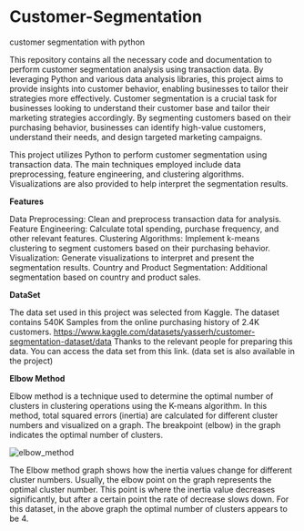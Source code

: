 # Customer-Segmentation
customer segmentation with python

This repository contains all the necessary code and documentation to perform customer segmentation analysis using transaction data. By leveraging Python and various data analysis libraries, this project aims to provide insights into customer behavior, enabling businesses to tailor their strategies more effectively. Customer segmentation is a crucial task for businesses looking to understand their customer base and tailor their marketing strategies accordingly. By segmenting customers based on their purchasing behavior, businesses can identify high-value customers, understand their needs, and design targeted marketing campaigns.

This project utilizes Python to perform customer segmentation using transaction data. The main techniques employed include data preprocessing, feature engineering, and clustering algorithms. Visualizations are also provided to help interpret the segmentation results.

**Features**

  Data Preprocessing: Clean and preprocess transaction data for analysis.
  Feature Engineering: Calculate total spending, purchase frequency, and other relevant features.
  Clustering Algorithms: Implement k-means clustering to segment customers based on their purchasing behavior.
  Visualization: Generate visualizations to interpret and present the segmentation results.
  Country and Product Segmentation: Additional segmentation based on country and product sales.

**DataSet**

The data set used in this project was selected from Kaggle. The dataset contains 540K Samples from the online purchasing history of 2.4K customers. https://www.kaggle.com/datasets/yasserh/customer-segmentation-dataset/data
Thanks to the relevant people for preparing this data. You can access the data set from this link. (data set is also available in the project)

**Elbow Method**

Elbow method is a technique used to determine the optimal number of clusters in clustering operations using the K-means algorithm. In this method, total squared errors (inertia) are calculated for different cluster numbers and visualized on a graph. The breakpoint (elbow) in the graph indicates the optimal number of clusters.

![elbow_method](https://github.com/user-attachments/assets/9927bd04-63c6-4aa3-8227-f830db0e89da)

The Elbow method graph shows how the inertia values ​​change for different cluster numbers. Usually, the elbow point on the graph represents the optimal cluster number. This point is where the inertia value decreases significantly, but after a certain point the rate of decrease slows down. For this dataset, in the above graph the optimal number of clusters appears to be 4.



